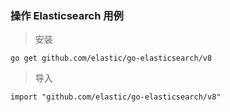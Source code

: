 ### 操作 Elasticsearch 用例

> 安装

```
go get github.com/elastic/go-elasticsearch/v8
```
> 导入
```
import "github.com/elastic/go-elasticsearch/v8"
```
